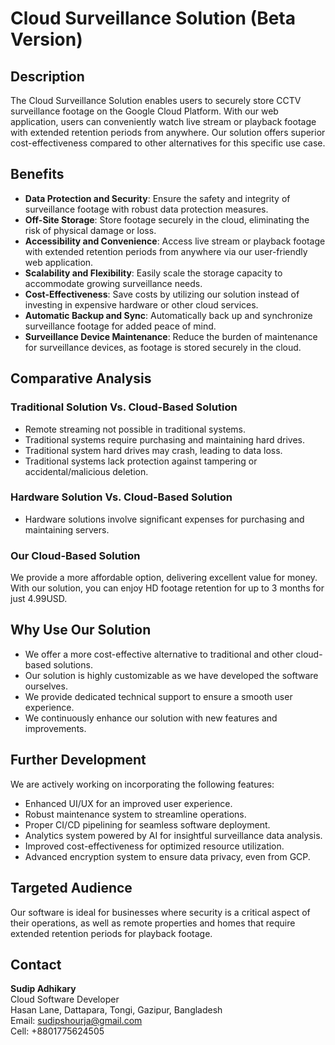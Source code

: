 # Cloud Surveillance Solution (Beta Version)

## Description
The Cloud Surveillance Solution enables users to securely store CCTV surveillance footage on the Google Cloud Platform. With our web application, users can conveniently watch live stream or playback footage with extended retention periods from anywhere. Our solution offers superior cost-effectiveness compared to other alternatives for this specific use case.

## Benefits
- **Data Protection and Security**: Ensure the safety and integrity of surveillance footage with robust data protection measures.
- **Off-Site Storage**: Store footage securely in the cloud, eliminating the risk of physical damage or loss.
- **Accessibility and Convenience**: Access live stream or playback footage with extended retention periods from anywhere via our user-friendly web application.
- **Scalability and Flexibility**: Easily scale the storage capacity to accommodate growing surveillance needs.
- **Cost-Effectiveness**: Save costs by utilizing our solution instead of investing in expensive hardware or other cloud services.
- **Automatic Backup and Sync**: Automatically back up and synchronize surveillance footage for added peace of mind.
- **Surveillance Device Maintenance**: Reduce the burden of maintenance for surveillance devices, as footage is stored securely in the cloud.

## Comparative Analysis
### Traditional Solution Vs. Cloud-Based Solution
- Remote streaming not possible in traditional systems.
- Traditional systems require purchasing and maintaining hard drives.
- Traditional system hard drives may crash, leading to data loss.
- Traditional systems lack protection against tampering or accidental/malicious deletion.

### Hardware Solution Vs. Cloud-Based Solution
- Hardware solutions involve significant expenses for purchasing and maintaining servers.

### Our Cloud-Based Solution
We provide a more affordable option, delivering excellent value for money. With our solution, you can enjoy HD footage retention for up to 3 months for just 4.99USD.

## Why Use Our Solution
- We offer a more cost-effective alternative to traditional and other cloud-based solutions.
- Our solution is highly customizable as we have developed the software ourselves.
- We provide dedicated technical support to ensure a smooth user experience.
- We continuously enhance our solution with new features and improvements.

## Further Development
We are actively working on incorporating the following features:
- Enhanced UI/UX for an improved user experience.
- Robust maintenance system to streamline operations.
- Proper CI/CD pipelining for seamless software deployment.
- Analytics system powered by AI for insightful surveillance data analysis.
- Improved cost-effectiveness for optimized resource utilization.
- Advanced encryption system to ensure data privacy, even from GCP.

## Targeted Audience
Our software is ideal for businesses where security is a critical aspect of their operations, as well as remote properties and homes that require extended retention periods for playback footage.

## Contact
**Sudip Adhikary**  
Cloud Software Developer  
Hasan Lane, Dattapara, Tongi, Gazipur, Bangladesh  
Email: sudipshourja@gmail.com  
Cell: +8801775624505
